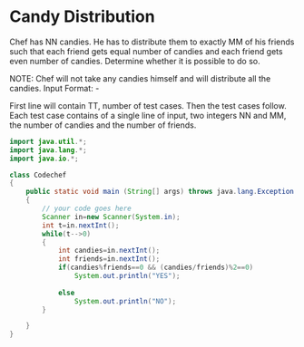 # Candy Distribution

Chef has NN candies. He has to distribute them to exactly MM of his friends such that each friend gets equal number of candies and each friend gets even number of candies. Determine whether it is possible to do so.

NOTE: Chef will not take any candies himself and will distribute all the candies.
Input Format: -

  First line will contain TT, number of test cases. Then the test cases follow.
  Each test case contains of a single line of input, two integers NN and MM, the number of candies and the number of friends.

```java
import java.util.*;
import java.lang.*;
import java.io.*;

class Codechef
{
	public static void main (String[] args) throws java.lang.Exception
	{
		// your code goes here
		Scanner in=new Scanner(System.in);
		int t=in.nextInt();
		while(t-->0)
		{
		    int candies=in.nextInt();
		    int friends=in.nextInt();
		    if(candies%friends==0 && (candies/friends)%2==0)
		        System.out.println("YES");
		        
		    else
		        System.out.println("NO");
		}

	}
}
```
